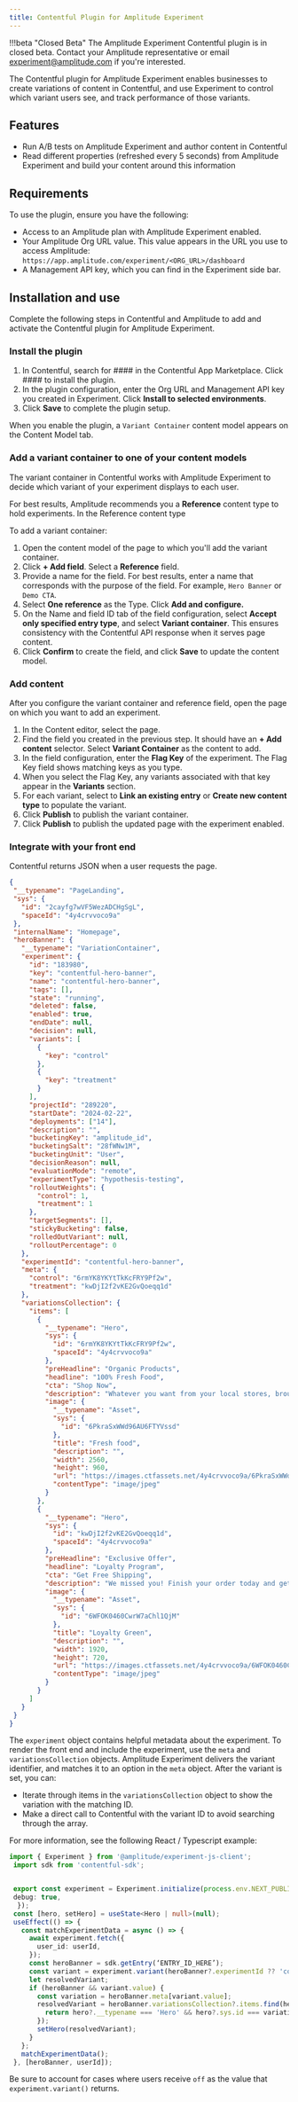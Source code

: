 ```yaml
---
title: Contentful Plugin for Amplitude Experiment
---
```


!!!beta "Closed Beta"
    The Amplitude Experiment Contentful plugin is in closed beta. Contact your Amplitude representative or email experiment@amplitude.com if you're interested.

The Contentful plugin for Amplitude Experiment enables businesses to create variations of content in Contentful, and use Experiment to control which variant users see, and track performance of those variants.

## Features

- Run A/B tests on Amplitude Experiment and author content in Contentful
- Read different properties (refreshed every 5 seconds) from Amplitude Experiment and build your content around this information

## Requirements

To use the plugin, ensure you have the following:

- Access to an Amplitude plan with Amplitude Experiment enabled.
- Your Amplitude Org URL value. This value appears in the URL you use to access Amplitude: `https://app.amplitude.com/experiment/<ORG_URL>/dashboard`
- A Management API key, which you can find in the Experiment side bar.

## Installation and use

Complete the following steps in Contentful and Amplitude to add and activate the Contentful plugin for Amplitude Experiment.

### Install the plugin

1. In Contentful, search for #### in the Contentful App Marketplace. Click #### to install the plugin.
2. In the plugin configuration, enter the Org URL and Management API key you created in Experiment. Click **Install to selected environments**.
3. Click **Save** to complete the plugin setup.

When you enable the plugin, a `Variant Container` content model appears on the Content Model tab. 

### Add a variant container to one of your content models

The variant container in Contentful works with Amplitude Experiment to decide which variant of your experiment displays to each user.

For best results, Amplitude recommends you a **Reference** content type to hold experiments. In the Reference content type

To add a variant container:

1. Open the content model of the page to which you'll add the variant container.
2. Click **+ Add field**. Select a **Reference** field.
3. Provide a name for the field. For best results, enter a name that corresponds with the purpose of the field. For example, `Hero Banner` or `Demo CTA`.
4. Select **One reference** as the Type. Click **Add and configure.**
5. On the Name and field ID tab of the field configuration, select **Accept only specified entry type**, and select **Variant container**. This ensures consistency with the Contentful API response when it serves page content.
6. Click **Confirm** to create the field, and click **Save** to update the content model.

### Add content

After you configure the variant container and reference field, open the page on which you want to add an experiment.

1. In the Content editor, select the page.
2. Find the field you created in the previous step. It should have an **+ Add content** selector. Select **Variant Container** as the content to add.
3. In the field configuration, enter the **Flag Key** of the experiment. The Flag Key field shows matching keys as you type.
4. When you select the Flag Key, any variants associated with that key appear in the **Variants** section.
5. For each variant, select to **Link an existing entry** or **Create new content type** to populate the variant.
6. Click **Publish** to publish the variant container.
7. Click **Publish** to publish the updated page with the experiment enabled.

### Integrate with your front end

Contentful returns JSON when a user requests the page.

```json
{
 "__typename": "PageLanding",
 "sys": {
   "id": "2cayfg7wVF5WezADCHgSgL",
   "spaceId": "4y4crvvoco9a"
 },
 "internalName": "Homepage",
 "heroBanner": {
   "__typename": "VariationContainer",
   "experiment": {
     "id": "183980",
     "key": "contentful-hero-banner",
     "name": "contentful-hero-banner",
     "tags": [],
     "state": "running",
     "deleted": false,
     "enabled": true,
     "endDate": null,
     "decision": null,
     "variants": [
       {
         "key": "control"
       },
       {
         "key": "treatment"
       }
     ],
     "projectId": "289220",
     "startDate": "2024-02-22",
     "deployments": ["14"],
     "description": "",
     "bucketingKey": "amplitude_id",
     "bucketingSalt": "28fWNw1M",
     "bucketingUnit": "User",
     "decisionReason": null,
     "evaluationMode": "remote",
     "experimentType": "hypothesis-testing",
     "rolloutWeights": {
       "control": 1,
       "treatment": 1
     },
     "targetSegments": [],
     "stickyBucketing": false,
     "rolledOutVariant": null,
     "rolloutPercentage": 0
   },
   "experimentId": "contentful-hero-banner",
   "meta": {
     "control": "6rmYK8YKYtTkKcFRY9Pf2w",
     "treatment": "kwDjI2f2vKE2GvQoeqq1d"
   },
   "variationsCollection": {
     "items": [
       {
         "__typename": "Hero",
         "sys": {
           "id": "6rmYK8YKYtTkKcFRY9Pf2w",
           "spaceId": "4y4crvvoco9a"
         },
         "preHeadline": "Organic Products",
         "headline": "100% Fresh Food",
         "cta": "Shop Now",
         "description": "Whatever you want from your local stores, brought right to your door. \t\t\t\t\t\t\t",
         "image": {
           "__typename": "Asset",
           "sys": {
             "id": "6PkraSxWWd96AU6FTYVssd"
           },
           "title": "Fresh food",
           "description": "",
           "width": 2560,
           "height": 960,
           "url": "https://images.ctfassets.net/4y4crvvoco9a/6PkraSxWWd96AU6FTYVssd/69b8d7f7cabb9f578097d50f2bf8aa70/Hero-3-1-scaled.jpg",
           "contentType": "image/jpeg"
         }
       },
       {
         "__typename": "Hero",
         "sys": {
           "id": "kwDjI2f2vKE2GvQoeqq1d",
           "spaceId": "4y4crvvoco9a"
         },
         "preHeadline": "Exclusive Offer",
         "headline": "Loyalty Program",
         "cta": "Get Free Shipping",
         "description": "We missed you! Finish your order today and get free shipping when you join our loyalty program.",
         "image": {
           "__typename": "Asset",
           "sys": {
             "id": "6WFOK0460CwrW7aChl1QjM"
           },
           "title": "Loyalty Green",
           "description": "",
           "width": 1920,
           "height": 720,
           "url": "https://images.ctfassets.net/4y4crvvoco9a/6WFOK0460CwrW7aChl1QjM/e52fb2129b848203f6006ff9881309d9/Hero-_-loyalty-green.jpg",
           "contentType": "image/jpeg"
         }
       }
     ]
   }
 }
}
```

The `experiment` object contains helpful metadata about the experiment. To render the front end and include the experiment, use the `meta` and `variationsCollection` objects. Amplitude Experiment delivers the variant identifier, and matches it to an option in the `meta` object. After the variant is set, you can:

- Iterate through items in the `variationsCollection` object to show the variation with the matching ID. 
- Make a direct call to Contentful with the variant ID to avoid searching through the array.

For more information, see the following React / Typescript example:

```typescript
import { Experiment } from '@amplitude/experiment-js-client';
 import sdk from 'contentful-sdk';


 export const experiment = Experiment.initialize(process.env.NEXT_PUBLIC_AMPLITUDE_EXPERIMENT_CLIENT_KEY || "", {
 debug: true,
  });
 const [hero, setHero] = useState<Hero | null>(null);
 useEffect(() => {
   const matchExperimentData = async () => {
     await experiment.fetch({
       user_id: userId,
     });
     const heroBanner = sdk.getEntry(‘ENTRY_ID_HERE’);
     const variant = experiment.variant(heroBanner?.experimentId ?? 'control');
     let resolvedVariant;
     if (heroBanner && variant.value) {
       const variation = heroBanner.meta[variant.value];
       resolvedVariant = heroBanner.variationsCollection?.items.find(hero => {
         return hero?.__typename === 'Hero' && hero?.sys.id === variation;
       });
       setHero(resolvedVariant);
     }
   };
   matchExperimentData();
 }, [heroBanner, userId]);
```

Be sure to account for cases where users receive `off` as the value that `experiment.variant()` returns.